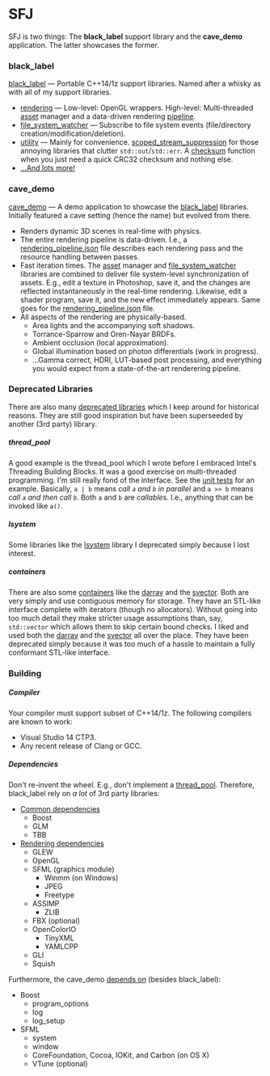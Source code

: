 # SFJ

SFJ is two things: The **black_label** support library and the **cave_demo** application. The latter showcases the former.

### black_label
 
[black_label](https://github.com/frederikaalund/sfj/tree/master/black_label/black_label) — Portable C++14/1z support libraries. Named after a whisky as with all of my support libraries.

 * [rendering](https://github.com/frederikaalund/sfj/tree/master/black_label/black_label/rendering) — Low-level: OpenGL wrappers. High-level: Multi-threaded [asset](https://github.com/frederikaalund/sfj/blob/master/black_label/black_label/rendering/assets.hpp) manager and a data-driven rendering [pipeline](https://github.com/frederikaalund/sfj/blob/master/black_label/black_label/rendering/pipeline.hpp).
 * [file_system_watcher](https://github.com/frederikaalund/sfj/blob/master/black_label/black_label/file_system_watcher.hpp) — Subscribe to file system events (file/directory creation/modification/deletion).
 * [utility](https://github.com/frederikaalund/sfj/tree/master/black_label/black_label/utility) — Mainly for convenience. [scoped_stream_suppression](https://github.com/frederikaalund/sfj/blob/master/black_label/black_label/utility/scoped_stream_suppression.hpp) for those annoying libraries that clutter `std::out`/`std::err`. A [checksum](https://github.com/frederikaalund/sfj/blob/master/black_label/black_label/utility/checksum.hpp) function when you just need a quick CRC32 checksum and nothing else.
 * [...And lots more!](https://github.com/frederikaalund/sfj/tree/master/black_label/black_label)

### cave_demo

[cave_demo](https://github.com/frederikaalund/sfj/tree/master/cave_demo) — A demo application to showcase the [black_label](https://github.com/frederikaalund/sfj/tree/master/black_label/black_label) libraries. Initially featured a cave setting (hence the name) but evolved from there.

 * Renders dynamic 3D scenes in real-time with physics.
 * The entire rendering pipeline is data-driven. I.e., a [rendering_pipeline.json](https://github.com/frederikaalund/sfj/blob/master/black_label/libraries/rendering/shaders/rendering_pipeline.json) file describes each rendering pass and the resource handling between passes.
 * Fast iteration times. The [asset](https://github.com/frederikaalund/sfj/blob/master/black_label/black_label/rendering/assets.hpp) manager and [file_system_watcher](https://github.com/frederikaalund/sfj/blob/master/black_label/black_label/file_system_watcher.hpp) libraries are combined to deliver file system-level synchronization of assets. E.g., edit a texture in Photoshop, save it, and the changes are reflected instantaneously in the real-time rendering. Likewise, edit a shader program, save it, and the new effect immediately appears. Same goes for the [rendering_pipeline.json](https://github.com/frederikaalund/sfj/blob/master/black_label/libraries/rendering/shaders/rendering_pipeline.json) file.
 * All aspects of the rendering are physically-based.
    * Area lights and the accompanying soft shadows.
    * Torrance-Sparrow and Oren-Nayar BRDFs.
    * Ambient occlusion (local approximation).
    * Global illumination based on photon differentials (work in progress).
    * ...Gamma correct, HDRI, LUT-based post processing, and everything you would expect from a state-of-the-art renderering pipeline.

### Deprecated Libraries

There are also many [deprecated libraries](https://github.com/frederikaalund/sfj/tree/master/deprecated/black_label/black_label) which I keep around for historical reasons. They are still good inspiration but have been superseeded by another (3rd party) library.

##### thread_pool

A good example is the thread_pool which I wrote before I embraced Intel's Threading Building Blocks. It was a good exercise on multi-threaded programming. I'm still really fond of the interface. See the [unit tests](https://github.com/frederikaalund/sfj/blob/master/deprecated/black_label/libraries/thread_pool/test/test_1.cpp) for an example. Basically, `a | b` means *call `a` and `b` in parallel* and `a >> b` means *call `a` and then call `b`*. Both `a` and `b` are *callable*s. I.e., anything that can be invoked like `a()`.

##### lsystem

Some libraries like the [lsystem](https://github.com/frederikaalund/sfj/blob/master/deprecated/black_label/black_label/lsystem.hpp) library I deprecated simply because I lost interest.

##### containers

There are also some [containers](https://github.com/frederikaalund/sfj/tree/master/deprecated/black_label/black_label/container) like the [darray](https://github.com/frederikaalund/sfj/blob/master/deprecated/black_label/black_label/container/darray.hpp) and the [svector](https://github.com/frederikaalund/sfj/blob/master/deprecated/black_label/black_label/container/svector.hpp). Both are very simply and use contiguous memory for storage. They have an STL-like interface complete with iterators (though no allocators). Without going into too much detail they make stricter usage assumptions than, say, `std::vector` which allows them to skip certain bound checks. I liked and used both the [darray](https://github.com/frederikaalund/sfj/blob/master/deprecated/black_label/black_label/container/darray.hpp) and the [svector](https://github.com/frederikaalund/sfj/blob/master/deprecated/black_label/black_label/container/svector.hpp) all over the place. They have been deprecated simply because it was too much of a hassle to maintain a fully conformant STL-like interface.

### Building

##### Compiler

Your compiler must support subset of C++14/1z. The following compilers are known to work:
 * Visual Studio 14 CTP3.
 * Any recent release of Clang or GCC.

##### Dependencies 

Don't re-invent the wheel. E.g., don't implement a [thread_pool](https://github.com/frederikaalund/sfj/blob/master/deprecated/black_label/libraries/thread_pool/test/test_1.cpp). Therefore, black_label rely on *a lot* of 3rd party libraries:

 * [Common dependencies](https://github.com/frederikaalund/sfj/blob/master/black_label/cmake/dependencies_common.cmake)
   * Boost
   * GLM
   * TBB
 * [Rendering dependencies](https://github.com/frederikaalund/sfj/blob/master/black_label/cmake/dependencies_rendering.cmake)
   * GLEW
   * OpenGL
   * SFML (graphics module)
     * Winmm (on Windows)
     * JPEG
     * Freetype
   * ASSIMP
     * ZLIB
   * FBX (optional)
   * OpenColorIO
     * TinyXML
     * YAMLCPP
   * GLI
   * Squish

Furthermore, the cave_demo [depends on](https://github.com/frederikaalund/sfj/blob/master/cave_demo/CMakeLists.txt) (besides black_label):

 * Boost
   * program_options
   * log
   * log_setup
 * SFML
   * system
   * window
   * CoreFoundation, Cocoa, IOKit, and Carbon (on OS X)
   * VTune (optional)
